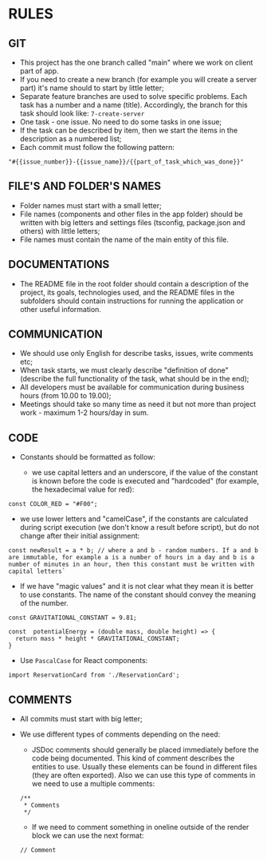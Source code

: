 # RULES

## GIT

- This project has the one branch called "main" where we work on client part of app.
- If you need to create a new branch (for example you will create a server part) it's name should to start by little letter;
- Separate feature branches are used to solve specific problems. Each task has a number and a name (title). Accordingly, the branch for this task should look like:
`7-create-server`
- One task - one issue. No need to do some tasks in one issue;
- If the task can be described by item, then we start the items in the description as a numbered list;
- Each commit must follow the following pattern:

`"#{{issue_number}}-{{issue_name}}/{{part_of_task_which_was_done}}"`

## FILE'S AND FOLDER'S NAMES

- Folder names must start with a small letter;
- File names (components and other files in the app folder) should be written with big letters and settings files (tsconfig, package.json and others) with little letters;
- File names must contain the name of the main entity of this file.

## DOCUMENTATIONS

- The README file in the root folder should contain a description of the project, its goals, technologies used, and the README files in the subfolders should contain instructions for running the application or other useful information.

## COMMUNICATION

- We should use only English for describe tasks, issues, write comments etc;
- When task starts, we must clearly describe "definition of done" (describe the full functionality of the task, what should be in the end);
- All developers must be available for communication during business hours (from 10.00 to 19.00);
- Meetings should take so many time as need it but not more than project work - maximum 1-2 hours/day in sum.

## CODE

- Constants should be formatted as follow:

  - we use capital letters and an underscore, if the value of the constant is known before the code is executed and "hardcoded" (for example, the hexadecimal value for red):
```
const COLOR_RED = "#F00";
```

  - we use lower letters and "camelCase", if the constants are calculated during script execution (we don't know a result before script), but do not change after their initial assignment:

```
const newResult = a * b; // where a and b - random numbers. If a and b are immutable, for example a is a number of hours in a day and b is a number of minutes in an hour, then this constant must be written with capital letters`
```

- If we have "magic values" and it is not clear what they mean it is better to use constants. The name of the constant should convey the meaning of the number.

```
const GRAVITATIONAL_CONSTANT = 9.81;

const  potentialEnergy = (double mass, double height) => {
  return mass * height * GRAVITATIONAL_CONSTANT;
}

```

- Use `PascalCase` for React components:
```
import ReservationCard from './ReservationCard';
```


## COMMENTS

- All commits must start with big letter;

- We use different types of comments depending on the need: 

	- JSDoc comments should generally be placed immediately before the code being documented. This kind of comment describes the entities to use. Usually these elements can be found in different files (they are often exported). Also we can use this type of comments in we need to use a multiple comments:

	```
	/**
	 * Comments
	 */
	```

	- If we need to comment something in oneline outside of the render block we can use the next format:
	
	```
	// Comment
	```
